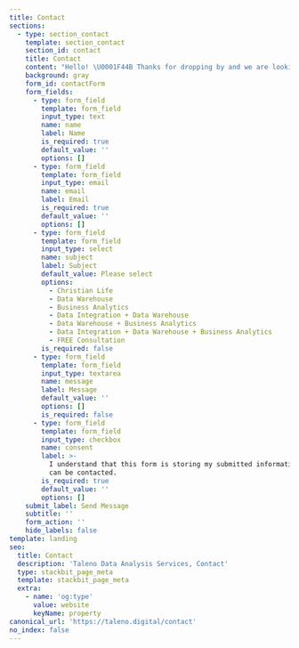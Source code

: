 ```yaml
---
title: Contact
sections:
  - type: section_contact
    template: section_contact
    section_id: contact
    title: Contact
    content: "Hello! \U0001F44B Thanks for dropping by and we are looking forward hear from you. \U0001F49A\n"
    background: gray
    form_id: contactForm
    form_fields:
      - type: form_field
        template: form_field
        input_type: text
        name: name
        label: Name
        is_required: true
        default_value: ''
        options: []
      - type: form_field
        template: form_field
        input_type: email
        name: email
        label: Email
        is_required: true
        default_value: ''
        options: []
      - type: form_field
        template: form_field
        input_type: select
        name: subject
        label: Subject
        default_value: Please select
        options:
          - Christian Life
          - Data Warehouse
          - Business Analytics
          - Data Integration + Data Warehouse
          - Data Warehouse + Business Analytics
          - Data Integration + Data Warehouse + Business Analytics
          - FREE Consultation
        is_required: false
      - type: form_field
        template: form_field
        input_type: textarea
        name: message
        label: Message
        default_value: ''
        options: []
        is_required: false
      - type: form_field
        template: form_field
        input_type: checkbox
        name: consent
        label: >-
          I understand that this form is storing my submitted information so I
          can be contacted.
        is_required: true
        default_value: ''
        options: []
    submit_label: Send Message
    subtitle: ''
    form_action: ''
    hide_labels: false
template: landing
seo:
  title: Contact
  description: 'Taleno Data Analysis Services, Contact'
  type: stackbit_page_meta
  template: stackbit_page_meta
  extra:
    - name: 'og:type'
      value: website
      keyName: property
canonical_url: 'https://taleno.digital/contact'
no_index: false
---
```

